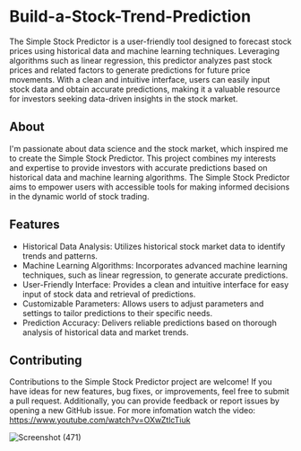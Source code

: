 # Build-a-Stock-Trend-Prediction

The Simple Stock Predictor is a user-friendly tool designed to forecast stock prices using historical data and machine learning techniques. Leveraging algorithms such as linear regression, this predictor analyzes past stock prices and related factors to generate predictions for future price movements. With a clean and intuitive interface, users can easily input stock data and obtain accurate predictions, making it a valuable resource for investors seeking data-driven insights in the stock market.

## About
I'm passionate about data science and the stock market, which inspired me to create the Simple Stock Predictor. This project combines my interests and expertise to provide investors with accurate predictions based on historical data and machine learning algorithms. The Simple Stock Predictor aims to empower users with accessible tools for making informed decisions in the dynamic world of stock trading.

## Features
* Historical Data Analysis: Utilizes historical stock market data to identify trends and patterns.
* Machine Learning Algorithms: Incorporates advanced machine learning techniques, such as linear regression, to generate accurate predictions.
* User-Friendly Interface: Provides a clean and intuitive interface for easy input of stock data and retrieval of predictions.
* Customizable Parameters: Allows users to adjust parameters and settings to tailor predictions to their specific needs.
* Prediction Accuracy: Delivers reliable predictions based on thorough analysis of historical data and market trends.

## Contributing
Contributions to the Simple Stock Predictor project are welcome! If you have ideas for new features, bug fixes, or improvements, feel free to submit a pull request. Additionally, you can provide feedback or report issues by opening a new GitHub issue.
For more infomation watch the video: https://www.youtube.com/watch?v=OXwZtlcTiuk

![Screenshot (471)](https://github.com/SerchMat/Build-a-Stock-Trend-Prediction/assets/103864238/75b2643d-2afa-4b62-ab6c-c6ae0f2adfdc)
